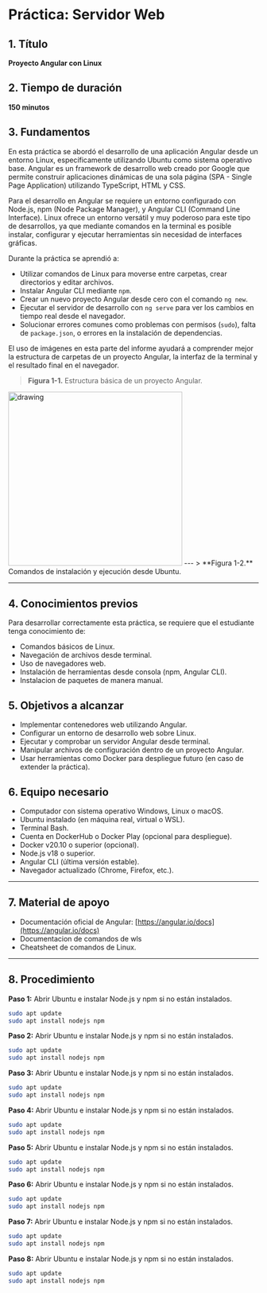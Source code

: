 # Práctica: Servidor Web

## 1. Título  
**Proyecto Angular con Linux**

## 2. Tiempo de duración  
**150 minutos**

## 3. Fundamentos

En esta práctica se abordó el desarrollo de una aplicación Angular desde un entorno Linux, específicamente utilizando Ubuntu como sistema operativo base. Angular es un framework de desarrollo web creado por Google que permite construir aplicaciones dinámicas de una sola página (SPA - Single Page Application) utilizando TypeScript, HTML y CSS.

Para el desarrollo en Angular se requiere un entorno configurado con Node.js, npm (Node Package Manager), y Angular CLI (Command Line Interface). Linux ofrece un entorno versátil y muy poderoso para este tipo de desarrollos, ya que mediante comandos en la terminal es posible instalar, configurar y ejecutar herramientas sin necesidad de interfaces gráficas.

Durante la práctica se aprendió a:
- Utilizar comandos de Linux para moverse entre carpetas, crear directorios y editar archivos.
- Instalar Angular CLI mediante `npm`.
- Crear un nuevo proyecto Angular desde cero con el comando `ng new`.
- Ejecutar el servidor de desarrollo con `ng serve` para ver los cambios en tiempo real desde el navegador.
- Solucionar errores comunes como problemas con permisos (`sudo`), falta de `package.json`, o errores en la instalación de dependencias.

El uso de imágenes en esta parte del informe ayudará a comprender mejor la estructura de carpetas de un proyecto Angular, la interfaz de la terminal y el resultado final en el navegador.

> **Figura 1-1.** Estructura básica de un proyecto Angular.
 <img src="Capturas/Captura de pantalla 2024-10-15 220354.png" alt="drawing" width="350"/>
---
> **Figura 1-2.** Comandos de instalación y ejecución desde Ubuntu.  


---

## 4. Conocimientos previos

Para desarrollar correctamente esta práctica, se requiere que el estudiante tenga conocimiento de:

- Comandos básicos de Linux.
- Navegación de archivos desde terminal.
- Uso de navegadores web.
- Instalación de herramientas desde consola (npm, Angular CLI).
- Instalacion de paquetes de manera manual.


## 5. Objetivos a alcanzar

- Implementar contenedores web utilizando Angular.
- Configurar un entorno de desarrollo web sobre Linux.
- Ejecutar y comprobar un servidor Angular desde terminal.
- Manipular archivos de configuración dentro de un proyecto Angular.
- Usar herramientas como Docker para despliegue futuro (en caso de extender la práctica).


## 6. Equipo necesario

- Computador con sistema operativo Windows, Linux o macOS.
- Ubuntu instalado (en máquina real, virtual o WSL).
- Terminal Bash.
- Cuenta en DockerHub o Docker Play (opcional para despliegue).
- Docker v20.10 o superior (opcional).
- Node.js v18 o superior.
- Angular CLI (última versión estable).
- Navegador actualizado (Chrome, Firefox, etc.).

---

## 7. Material de apoyo

- Documentación oficial de Angular: [https://angular.io/docs](https://angular.io/docs)
- Documentacion de comandos de wls
- Cheatsheet de comandos de Linux.

---

## 8. Procedimiento

**Paso 1:** Abrir Ubuntu e instalar Node.js y npm si no están instalados.  
```bash
sudo apt update
sudo apt install nodejs npm
```


**Paso 2:** Abrir Ubuntu e instalar Node.js y npm si no están instalados.  
```bash
sudo apt update
sudo apt install nodejs npm
```

**Paso 3:** Abrir Ubuntu e instalar Node.js y npm si no están instalados.  
```bash
sudo apt update
sudo apt install nodejs npm
```
**Paso 4:** Abrir Ubuntu e instalar Node.js y npm si no están instalados.  
```bash
sudo apt update
sudo apt install nodejs npm
```
**Paso 5:** Abrir Ubuntu e instalar Node.js y npm si no están instalados.  
```bash
sudo apt update
sudo apt install nodejs npm
```
**Paso 6:** Abrir Ubuntu e instalar Node.js y npm si no están instalados.  
```bash
sudo apt update
sudo apt install nodejs npm
```
**Paso 7:** Abrir Ubuntu e instalar Node.js y npm si no están instalados.  
```bash
sudo apt update
sudo apt install nodejs npm
```
**Paso 8:** Abrir Ubuntu e instalar Node.js y npm si no están instalados.  
```bash
sudo apt update
sudo apt install nodejs npm
```
